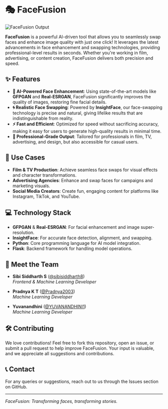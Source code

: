 # 🎭 FaceFusion

![FaceFusion Output](/readme-images/FaceFusion%20-%20Sibi%20Siddharth%20S.jpeg)

**FaceFusion** is a powerful AI-driven tool that allows you to seamlessly swap faces and enhance image quality with just one click! It leverages the latest advancements in face enhancement and swapping technologies, providing professional-level results in seconds. Whether you're working in film, advertising, or content creation, FaceFusion delivers both precision and speed. 

## ✨ Features
- **🔧 AI-Powered Face Enhancement**: Using state-of-the-art models like **GFPGAN** and **Real-ESRGAN**, FaceFusion significantly improves the quality of images, restoring fine facial details.
- **🌀 Realistic Face Swapping**: Powered by **InsightFace**, our face-swapping technology is precise and natural, giving lifelike results that are indistinguishable from reality.
- **⚡ Fast and Efficient**: Optimized for speed without sacrificing accuracy, making it easy for users to generate high-quality results in minimal time.
- **💼 Professional-Grade Output**: Tailored for professionals in film, TV, advertising, and design, but also accessible for casual users.

## 🎯 Use Cases
- **Film & TV Production**: Achieve seamless face swaps for visual effects and character transformations.
- **Advertising Agencies**: Enhance and swap faces for campaigns and marketing visuals.
- **Social Media Creators**: Create fun, engaging content for platforms like Instagram, TikTok, and YouTube.

## 💻 Technology Stack
- **GFPGAN** & **Real-ESRGAN**: For facial enhancement and image super-resolution.
- **InsightFace**: For accurate face detection, alignment, and swapping.
- **Python**: Core programming language for AI model integration.
- **Flask**: Backend framework for handling model operations.

## 🤝 Meet the Team
- **Sibi Siddharth S** ([@sibisiddharth8](https://github.com/sibisiddharth8))  
  *Frontend & Machine Learning Developer*  

- **Pradnya K T** ([@Pradnya2003](https://github.com/Pradnya2003))  
  *Machine Learning Developer*  

- **Yuvanandhini** ([@YUVANANDHINI1](https://github.com/YUVANANDHINI1))  
  *Machine Learning Developer*  

## 🛠️ Contributing
We love contributions! Feel free to fork this repository, open an issue, or submit a pull request to help improve FaceFusion. Your input is valuable, and we appreciate all suggestions and contributions.

## 📞 Contact
For any queries or suggestions, reach out to us through the Issues section on GitHub.

---

*FaceFusion: Transforming faces, transforming stories.*
